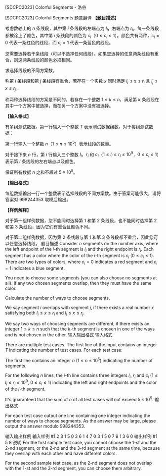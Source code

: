 



[SDCPC2023] Colorful Segments - 洛谷














[SDCPC2023] Colorful Segments
题意翻译
**【题目描述】**

考虑数轴上的 $n$ 条线段，其中第 $i$ 条线段的左端点为 $l_i$，右端点为 $r_i$。每一条线段都被涂上了颜色，其中第 $i$ 条线段的颜色为 $c_i$（$0 \le c_i \le 1$）。颜色共有两种，$c_i = 0$ 代表一条红色的线段，而 $c_i = 1$ 代表一条蓝色的线段。

您需要选择若干条线段（可以不选择任何线段）。如果您选择的任意两条线段有重合，则这两条线段的颜色必须相同。

求选择线段的不同方案数。

称第 $i$ 条线段和第 $j$ 条线段有重合，若存在一个实数 $x$ 同时满足 $l_i \le x \le r_i$ 且 $l_j \le x \le r_j$。

称两种选择线段的方案是不同的，若存在一个整数 $1 \le k \le n$，满足第 $k$ 条线段在其中一个方案中被选择，而在另一个方案中没有被选择。

**【输入格式】**

有多组测试数据。第一行输入一个整数 $T$ 表示测试数据组数。对于每组测试数据：

第一行输入一个整数 $n$（$1 \le n \le 10^5$）表示线段的数量。

对于接下来 $n$ 行，第 $i$ 行输入三个整数 $l_i$，$r_i$ 和 $c_i$（$1 \le l_i \le r_i \le 10^9$，$0 \le c_i \le 1$）表示第 $i$ 条线段的左右端点以及颜色。

保证所有数据 $n$ 之和不超过 $5 \times 10^5$。

**【输出格式】**

每组数据输出一行一个整数表示选择线段的不同方案数。由于答案可能很大，请将答案对 $998244353$ 取模后输出。

**【样例解释】**

对于第一组样例数据，您不能同时选择第 $1$ 和第 $2$ 条线段，也不能同时选择第 $2$ 和第 $3$ 条线段，因为它们有重合且颜色不同。

对于第二组样例数据，因为第 $2$ 条线段与第 $1$ 和第 $3$ 条线段都不重合，因此您可以任意选择线段。
题目描述
Consider $n$ segments on the number axis, where the left endpoint of the $i$-th segment is $l_i$ and the right endpoint is $r_i$. Each segment has a color where the color of the $i$-th segment is $c_i$ ($0 \le c_i \le 1$). There are two types of colors, where $c_i = 0$ indicates a red segment and $c_i = 1$ indicates a blue segment.

You need to choose some segments (you can also choose no segments at all). If any two chosen segments overlap, then they must have the same color.

Calculate the number of ways to choose segments.

We say segment $i$ overlaps with segment $j$, if there exists a real number $x$ satisfying both $l_i \le x \le r_i$ and $l_j \le x \le r_j$.

We say two ways of choosing segments are different, if there exists an integer $1 \le k \le n$ such that the $k$-th segment is chosen in one of the ways and is not chosen in the other.
输入输出格式
输入格式

There are multiple test cases. The first line of the input contains an integer $T$ indicating the number of test cases. For each test case:

The first line contains an integer $n$ ($1 \le n \le 10^5$) indicating the number of segments.

For the following $n$ lines, the $i$-th line contains three integers $l_i$, $r_i$ and $c_i$ ($1 \le l_i \le r_i \le 10^9$, $0 \le c_i \le 1$) indicating the left and right endpoints and the color of the $i$-th segment.

It's guaranteed that the sum of $n$ of all test cases will not exceed $5 \times 10^5$.
输出格式

For each test case output one line containing one integer indicating the number of ways to choose segments. As the answer may be large, please output the answer modulo $998244353$.

输入输出样例
输入样例 #1
2
3
1 5 0
3 6 1
4 7 0
3
1 5 0
7 9 1
3 6 0
输出样例 #1
5
8
说明
For the first sample test case, you cannot choose the $1$-st and the $2$-nd segment, or the $2$-nd and the $3$-rd segment at the same time, because they overlap with each other and have different colors.

For the second sample test case, as the $2$-nd segment does not overlap with the $1$-st and the $3$-rd segment, you can choose them arbitrary.







